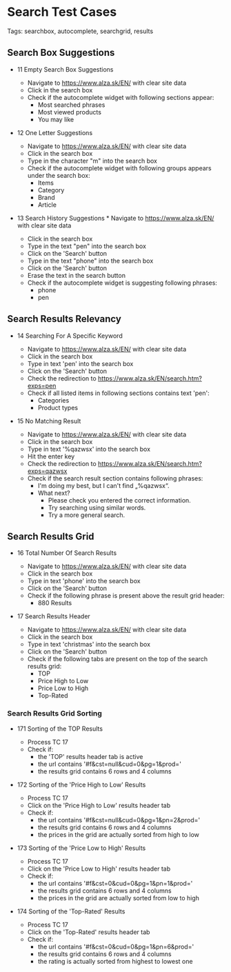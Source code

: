 # Search Test Cases

Tags: searchbox, autocomplete, searchgrid, results

## Search Box Suggestions
* 11 Empty Search Box Suggestions
    * Navigate to https://www.alza.sk/EN/ with clear site data
    * Click in the search box
    * Check if the autocomplete widget with following sections appear:
      - Most searched phrases
      - Most viewed products
      - You may like
      
* 12 One Letter Suggestions
    * Navigate to https://www.alza.sk/EN/ with clear site data
    * Click in the search box
    * Type in the character "m" into the search box
    * Check if the autocomplete widget with following groups appears under the search box:
      - Items
      - Category
      - Brand
      - Article

* 13 Search History Suggestions    * Navigate to https://www.alza.sk/EN/ with clear site data
    * Click in the search box
    * Type in the text "pen" into the search box
    * Click on the 'Search' button
    * Type in the text "phone" into the search box
    * Click on the 'Search' button 
    * Erase the text in the search button
    * Check if the autocomplete widget is suggesting following phrases:
      - phone
      - pen
      
## Search Results Relevancy
* 14 Searching For A Specific Keyword
    * Navigate to https://www.alza.sk/EN/ with clear site data
    * Click in the search box
    * Type in text 'pen' into the search box
    * Click on the 'Search' button
    * Check the redirection to https://www.alza.sk/EN/search.htm?exps=pen
    * Check if all listed items in following sections contains text 'pen':
      - Categories
      - Product types

* 15 No Matching Result
    * Navigate to https://www.alza.sk/EN/ with clear site data
    * Click in the search box
    * Type in text '%qazwsx' into the search box
    * Hit the enter key
    * Check the redirection to https://www.alza.sk/EN/search.htm?exps=qazwsx
    * Check if the search result section contains following phrases:
      - I'm doing my best, but I can't find „%qazwsx“.
      - What next?
          - Please check you entered the correct information. 
          - Try searching using similar words.
          - Try a more general search.
          
## Search Results Grid

* 16 Total Number Of Search Results
    * Navigate to https://www.alza.sk/EN/ with clear site data
    * Click in the search box
    * Type in text 'phone' into the search box
    * Click on the 'Search' button
    * Check if the following phrase is present above the result grid header:
      - 880 Results

* 17 Search Results Header
    * Navigate to https://www.alza.sk/EN/ with clear site data
    * Click in the search box
    * Type in text 'christmas' into the search box
    * Click on the 'Search' button
    * Check if the following tabs are present on the top of the search results grid:
      - TOP
      - Price High to Low
      - Price Low to High
      - Top-Rated

### Search Results Grid Sorting
* 171 Sorting of the TOP Results
    * Process TC 17
    * Check if:
      - the 'TOP' results header tab is active
      - the url contains '#f&cst=null&cud=0&pg=1&prod='
      - the results grid contains 6 rows and 4 columns

* 172 Sorting of the 'Price High to Low' Results
    * Process TC 17
    * Click on the 'Price High to Low' results header tab
    * Check if:
      - the url contains '#f&cst=null&cud=0&pg=1&pn=2&prod='
      - the results grid contains 6 rows and 4 columns
      - the prices in the grid are actually sorted from high to low

* 173 Sorting of the 'Price Low to High' Results
    * Process TC 17
    * Click on the 'Price Low to High' results header tab
    * Check if:
      - the url contains '#f&cst=0&cud=0&pg=1&pn=1&prod='
      - the results grid contains 6 rows and 4 columns
      - the prices in the grid are actually sorted from low to high

* 174 Sorting of the 'Top-Rated' Results
    * Process TC 17
    * Click on the 'Top-Rated' results header tab
    * Check if:
      - the url contains '#f&cst=0&cud=0&pg=1&pn=6&prod='
      - the results grid contains 6 rows and 4 columns
      - the rating is actually sorted from highest to lowest one